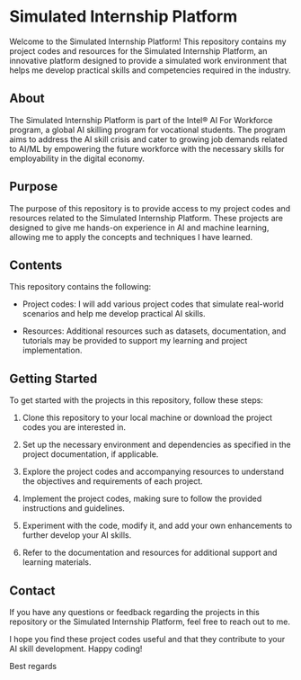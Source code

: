 # Simulated Internship Platform

Welcome to the Simulated Internship Platform! This repository contains my project codes and resources for the Simulated Internship Platform, an innovative platform designed to provide a simulated work environment that helps me develop practical skills and competencies required in the industry.

## About

The Simulated Internship Platform is part of the Intel® AI For Workforce program, a global AI skilling program for vocational students. The program aims to address the AI skill crisis and cater to growing job demands related to AI/ML by empowering the future workforce with the necessary skills for employability in the digital economy.

## Purpose

The purpose of this repository is to provide access to my project codes and resources related to the Simulated Internship Platform. These projects are designed to give me hands-on experience in AI and machine learning, allowing me to apply the concepts and techniques I have learned.

## Contents

This repository contains the following:

- Project codes: I will add various project codes that simulate real-world scenarios and help me develop practical AI skills.

- Resources: Additional resources such as datasets, documentation, and tutorials may be provided to support my learning and project implementation.

## Getting Started

To get started with the projects in this repository, follow these steps:

1. Clone this repository to your local machine or download the project codes you are interested in.

2. Set up the necessary environment and dependencies as specified in the project documentation, if applicable.

3. Explore the project codes and accompanying resources to understand the objectives and requirements of each project.

4. Implement the project codes, making sure to follow the provided instructions and guidelines.

5. Experiment with the code, modify it, and add your own enhancements to further develop your AI skills.

6. Refer to the documentation and resources for additional support and learning materials.

## Contact

If you have any questions or feedback regarding the projects in this repository or the Simulated Internship Platform, feel free to reach out to me.

I hope you find these project codes useful and that they contribute to your AI skill development. Happy coding!

Best regards
